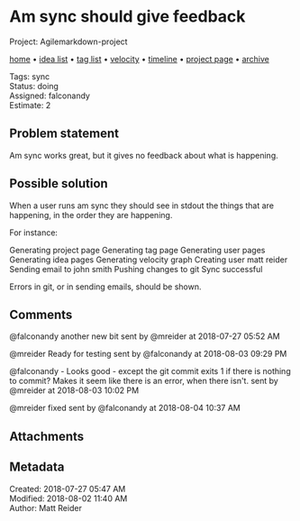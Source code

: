 # Am sync should give feedback

Project: Agilemarkdown-project

[home](../index.md) • [idea list](../ideas.md) • [tag list](../tags.md) • [velocity](../velocity.md) • [timeline](../timeline.md) • [project page](../agilemarkdown-project.md) • [archive](archive.md)

Tags: sync  
Status: doing  
Assigned: falconandy  
Estimate: 2  

## Problem statement

Am sync works great, but it gives no feedback about what is happening.

## Possible solution

When a user runs am sync they should see in stdout the things that are happening, in the order they are happening.

For instance:

Generating project page
Generating tag page
Generating user pages
Generating idea pages
Generating velocity graph
Creating user matt reider
Sending email to john smith
Pushing changes to git
Sync successful

Errors in git, or in sending emails, should be shown.

## Comments

@falconandy another new bit
sent by @mreider at 2018-07-27 05:52 AM

@mreider Ready for testing
sent by @falconandy at 2018-08-03 09:29 PM

@falconandy - Looks good - except the git commit exits 1 if there is nothing to commit? Makes it seem like there is an error, when there isn't. 
sent by @mreider at 2018-08-03 10:02 PM

@mreider fixed
sent by @falconandy at 2018-08-04 10:37 AM

## Attachments

## Metadata

Created: 2018-07-27 05:47 AM  
Modified: 2018-08-02 11:40 AM  
Author: Matt Reider  
